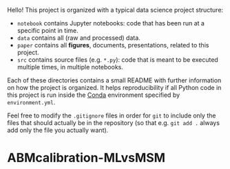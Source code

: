 Hello! This project is organized with a typical data science project structure:

- `notebook` contains Jupyter notebooks: code that has been run at a specific point in time.
- `data` contains all (raw and processed) data.
- `paper` contains all **figures**, documents, presentations, related to this project.
- `src` contains source files (e.g. `*.py`): code that is meant to be executed multiple times, in multiple notebooks.

Each of these directories contains a small README with further information on how the project is organized. It helps reproducibility if all Python code in this project is run inside the [Conda](https://docs.conda.io/en/latest/) environment specified by `environment.yml`.

Feel free to modify the `.gitignore` files in order for `git` to include only the files that should actually be in the repository (so that e.g. `git add .` always add only the file you actually want).
# ABMcalibration-MLvsMSM
